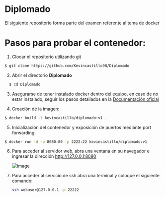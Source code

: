 # Diplomado
El siguiente repositorio forma parte del examen referente al tema de docker
# Pasos para probar el contenedor:
1. Clocar el repositorio utilizando git
```bash
$ git clone https://github.com/Kevincastillo98/Diplomado
```
2. Abrir el directorio **Diplomado**
```bash
  $ cd Diplomado
```
3. Asegurarse de tener instalado docker dentro del equipo, en caso de no estar instalado, seguir los pasos detallados en la [Documentación oficial](https://docs.docker.com/engine/install/ubuntu/)

4. Creación de la imagen:
```bash
$ docker build -t kevincastillo/diplomado:v1 .
```
5. Inicialización del contenedor y exposición de puertos mediante port forwarding:
```bash
$ docker run -d -p 8080:80 -p 2222:22 kevincastillo/diplomado:v1
```
6. Para acceder al servidor web, abra una ventana en su navegador e ingresar la dirección http://127.0.0.1:8080

   ![image](https://github.com/Kevincastillo98/Diplomado/assets/32142163/5e567b06-da2e-456b-98e9-a07e0349bc99)


8. Para acceder al servicio de ssh abra una terminal y coloque el siguiente comando:
   ```bash
   ssh webuser@127.0.0.1 -p 22222
   ```
